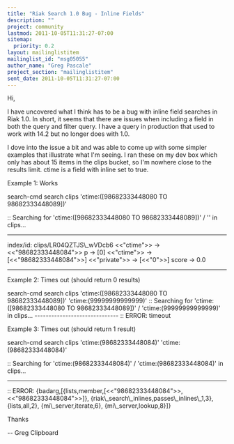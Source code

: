 ```yaml
---
title: "Riak Search 1.0 Bug - Inline Fields"
description: ""
project: community
lastmod: 2011-10-05T11:31:27-07:00
sitemap:
  priority: 0.2
layout: mailinglistitem
mailinglist_id: "msg05055"
author_name: "Greg Pascale"
project_section: "mailinglistitem"
sent_date: 2011-10-05T11:31:27-07:00
---
```



 Hi, 

I have uncovered what I think has to be a bug with inline field searches in 
Riak 1.0. In short, it seems that there are issues when including a field in 
both the query and filter query. I have a query in production that used to work 
with 14.2 but no longer does with 1.0.

I dove into the issue a bit and was able to come up with some simpler examples 
that illustrate what I'm seeing. I ran these on my dev box which only has about 
15 items in the clips bucket, so I'm nowhere close to the results limit. ctime 
is a field with inline set to true.

Example 1: Works

search-cmd search clips 'ctime:([98682333448080 TO 98682333448089])'

:: Searching for 'ctime:([98682333448080 TO 98682333448089])' / '' in clips...

------------------------------

index/id: clips/LR04QZTJS\\_wVDcb6
&lt;&lt;"ctime"&gt;&gt; -&gt; &lt;&lt;"98682333448084"&gt;&gt;
p -&gt; [0]
&lt;&lt;"ctime"&gt;&gt; -&gt; [&lt;&lt;"98682333448084"&gt;&gt;]
&lt;&lt;"private"&gt;&gt; -&gt; [&lt;&lt;"0"&gt;&gt;]
score -&gt; 0.0

------------------------------

Example 2: Times out (should return 0 results)

search-cmd search clips 'ctime:([98682333448080 TO 98682333448089])' 
'ctime:(99999999999999)' :: Searching for 'ctime:([98682333448080 TO 
98682333448089])' / 'ctime:(99999999999999)' in clips... 
------------------------------ :: ERROR: timeout 

Example 3: Times out (should return 1 result)

search-cmd search clips 'ctime:(98682333448084)' 'ctime:(98682333448084)'

:: Searching for 'ctime:(98682333448084)' / 'ctime:(98682333448084)' in clips...

------------------------------

:: ERROR: {badarg,[{lists,member,[&lt;&lt;"98682333448084"&gt;&gt;,&lt;&lt;"98682333448084"&gt;&gt;]},
 {riak\\_search\\_inlines,passes\\_inlines\\_1,3},
 {lists,all,2},
{mi\\_server,iterate,6},
 {mi\\_server,lookup,8}]}


Thanks

-- 
Greg
Clipboard

